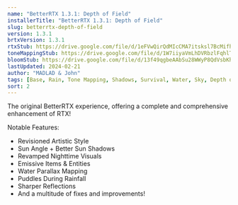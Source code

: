 ```yaml
---
name: "BetterRTX 1.3.1: Depth of Field"
installerTitle: "BetterRTX 1.3.1: Depth of Field"
slug: betterrtx-depth-of-field
version: 1.3.1
brtxVersion: 1.3.1
rtxStub: https://drive.google.com/file/d/1eFVwQirQdMIcCMA7itsksl7BcMifhr16/view?usp=sharing
toneMappingStub: https://drive.google.com/file/d/1W7iiyaVmLhDVRbzlFqhlTJdbF99XT2jv/view?usp=sharing
bloomStub: https://drive.google.com/file/d/13f49qgbeAAbSu28WWyP8QdVsbKhOtrc0/view?usp=sharing
lastUpdated: 2024-02-21
author: "MADLAD & John"
tags: [Base, Rain, Tone Mapping, Shadows, Survival, Water, Sky, Depth of Field]
sort: 2
---
```


<p className="lead">The original BetterRTX experience, offering a complete and comprehensive enhancement of RTX!</p>

Notable Features:

- Revisioned Artistic Style
- Sun Angle + Better Sun Shadows
- Revamped Nighttime Visuals
- Emissive Items & Entities
- Water Parallax Mapping
- Puddles During Rainfall
- Sharper Reflections
- And a multitude of fixes and improvements!
